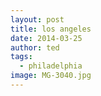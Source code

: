 ```yaml
---
layout: post
title: los angeles
date: 2014-03-25
author: ted
tags:
  - philadelphia
image: MG-3040.jpg
---
```

